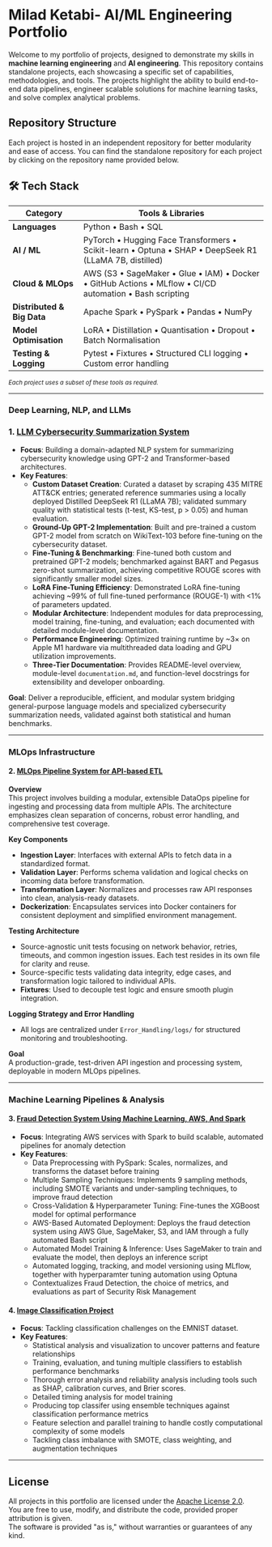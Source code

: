 # Milad Ketabi- AI/ML Engineering Portfolio

Welcome to my portfolio of projects, designed to demonstrate my skills in **machine learning engineering** and **AI engineering**. This repository contains standalone projects, each showcasing a specific set of capabilities, methodologies, and tools. The projects highlight the ability to build end-to-end data pipelines, engineer scalable solutions for machine learning tasks, and solve complex analytical problems.

## Repository Structure

Each project is hosted in an independent repository for better modularity and ease of access. You can find the standalone repository for each project by clicking on the repository name provided below.

## 🛠️ Tech Stack

| Category | Tools & Libraries |
|----------|-------------------|
| **Languages** | Python • Bash • SQL |
| **AI / ML** | PyTorch • Hugging Face Transformers • Scikit-learn • Optuna • SHAP • DeepSeek R1 (LLaMA 7B, distilled) |
| **Cloud & MLOps** | AWS (S3 • SageMaker • Glue • IAM) • Docker • GitHub Actions • MLflow • CI/CD automation • Bash scripting|
| **Distributed & Big Data** | Apache Spark • PySpark • Pandas • NumPy |
| **Model Optimisation** | LoRA • Distillation • Quantisation • Dropout • Batch Normalisation |
| **Testing & Logging** | Pytest • Fixtures • Structured CLI logging • Custom error handling |

<sub>*Each project uses a subset of these tools as required.*</sub>

---

### Deep Learning, NLP, and LLMs

### 1. [LLM Cybersecurity Summarization System](https://github.com/MiladKetabGhale/LLM_Cybersecurity_Summarizer)

- **Focus**: Building a domain-adapted NLP system for summarizing cybersecurity knowledge using GPT-2 and Transformer-based architectures.
- **Key Features**:
    - **Custom Dataset Creation**: Curated a dataset by scraping 435 MITRE ATT&CK entries; generated reference summaries using a locally deployed Distilled DeepSeek R1 (LLaMA 7B); validated summary quality with statistical tests (t-test, KS-test, p > 0.05) and human evaluation.
    - **Ground-Up GPT-2 Implementation**: Built and pre-trained a custom GPT-2 model from scratch on WikiText-103 before fine-tuning on the cybersecurity dataset.
    - **Fine-Tuning & Benchmarking**: Fine-tuned both custom and pretrained GPT-2 models; benchmarked against BART and Pegasus zero-shot summarization, achieving competitive ROUGE scores with significantly smaller model sizes.
    - **LoRA Fine-Tuning Efficiency**: Demonstrated LoRA fine-tuning achieving ~99% of full fine-tuned performance (ROUGE-1) with <1% of parameters updated.
    - **Modular Architecture**: Independent modules for data preprocessing, model training, fine-tuning, and evaluation; each documented with detailed module-level documentation.
    - **Performance Engineering**: Optimized training runtime by ~3× on Apple M1 hardware via multithreaded data loading and GPU utilization improvements.
    - **Three-Tier Documentation**: Provides README-level overview, module-level `documentation.md`, and function-level docstrings for extensibility and developer onboarding.

**Goal**: Deliver a reproducible, efficient, and modular system bridging general-purpose language models and specialized cybersecurity summarization needs, validated against both statistical and human benchmarks.

---

### MLOps Infrastructure

#### 2. [MLOps Pipeline System for API-based ETL](https://github.com/MiladKetabGhale/FinTech-API-Based-ETL-Framework)

**Overview**  
This project involves building a modular, extensible DataOps pipeline for ingesting and processing data from multiple APIs. The architecture emphasizes clean separation of concerns, robust error handling, and comprehensive test coverage.

**Key Components**
- **Ingestion Layer**: Interfaces with external APIs to fetch data in a standardized format.
- **Validation Layer**: Performs schema validation and logical checks on incoming data before transformation.
- **Transformation Layer**: Normalizes and processes raw API responses into clean, analysis-ready datasets.
- **Dockerization**: Encapsulates services into Docker containers for consistent deployment and simplified environment management.

**Testing Architecture**
- Source-agnostic unit tests focusing on network behavior, retries, timeouts, and common ingestion issues. Each test resides in its own file for clarity and reuse.
- Source-specific tests validating data integrity, edge cases, and transformation logic tailored to individual APIs.
- **Fixtures**: Used to decouple test logic and ensure smooth plugin integration.

**Logging Strategy and Error Handling**
- All logs are centralized under `Error_Handling/logs/` for structured monitoring and troubleshooting.

**Goal**  
A production-grade, test-driven API ingestion and processing system, deployable in modern MLOps pipelines.

---

### Machine Learning Pipelines & Analysis

#### 3. [Fraud Detection System Using Machine Learning, AWS, And Spark](https://github.com/MiladKetabGhale/Credit_Card_Fraud_Detection_System)
- **Focus**: Integrating AWS services with Spark to build scalable, automated pipelines for anomaly detection
- **Key Features**:
    - Data Preprocessing with PySpark: Scales, normalizes, and transforms the dataset before training
    - Multiple Sampling Techniques: Implements 9 sampling methods, including SMOTE variants and under-sampling techniques, to improve fraud detection
    - Cross-Validation & Hyperparameter Tuning: Fine-tunes the XGBoost model for optimal performance
    - AWS-Based Automated Deployment: Deploys the fraud detection system using AWS Glue, SageMaker, S3, and IAM through a fully automated Bash script
    - Automated Model Training & Inference: Uses SageMaker to train and evaluate the model, then deploys an inference script
    - Automated logging, tracking, and model versioning using MLflow, together with hyperparamter tuning automation using Optuna
    - Contextualizes Fraud Detection, the choice of metrics, and evaluations as part of Security Risk Management

#### 4. [Image Classification Project](https://github.com/MiladKetabGhale/Image_Classification)
- **Focus**: Tackling classification challenges on the EMNIST dataset.
- **Key Features**:
    - Statistical analysis and visualization to uncover patterns and feature relationships
    - Training, evaluation, and tuning multiple classifiers to establish performance benchmarks
    - Thorough error analysis and reliability analysis including tools such as SHAP, calibration curves, and Brier scores.
    - Detailed timing analysis for model training
    - Producing top classifer using ensemble techniques against classification performance metrics
    - Feature selection and parallel training to handle costly computational complexity of some models
    - Tackling class imbalance with SMOTE, class weighting, and augmentation techniques

---

## License
All projects in this portfolio are licensed under the [Apache License 2.0](https://www.apache.org/licenses/LICENSE-2.0).  
You are free to use, modify, and distribute the code, provided proper attribution is given.  
The software is provided "as is," without warranties or guarantees of any kind.


